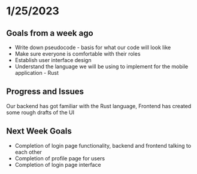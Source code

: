 # 1/25/2023
## Goals from a week ago

- Write down pseudocode - basis for what our code will look like
- Make sure everyone is comfortable with their roles
- Establish user interface design 
- Understand the language we will be using to implement for the mobile application - Rust

## Progress and Issues

Our backend has got familiar with the Rust language, Frontend has created some rough drafts of the UI

## Next Week Goals 

- Completion of login page functionality, backend and frontend talking to each other
- Completion of profile page for users
- Completion of login page interface
